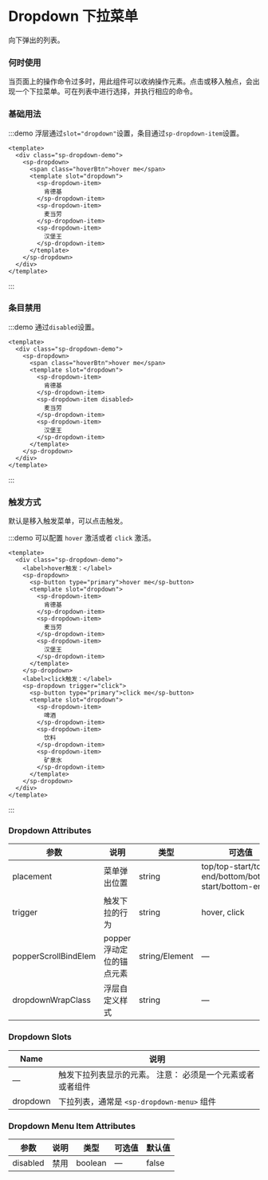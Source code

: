 # Dropdown 下拉菜单
向下弹出的列表。

### 何时使用
当页面上的操作命令过多时，用此组件可以收纳操作元素。点击或移入触点，会出现一个下拉菜单。可在列表中进行选择，并执行相应的命令。


### 基础用法
:::demo 浮层通过`slot="dropdown"`设置，条目通过`sp-dropdown-item`设置。
```vue
<template>
  <div class="sp-dropdown-demo">
    <sp-dropdown>
      <span class="hoverBtn">hover me</span>
      <template slot="dropdown">
        <sp-dropdown-item>
          肯德基
        </sp-dropdown-item>
        <sp-dropdown-item>
          麦当劳
        </sp-dropdown-item>
        <sp-dropdown-item>
          汉堡王
        </sp-dropdown-item>
      </template>
    </sp-dropdown>
  </div>
</template>
```
:::

### 条目禁用
:::demo 通过`disabled`设置。
```vue
<template>
  <div class="sp-dropdown-demo">
    <sp-dropdown>
      <span class="hoverBtn">hover me</span>
      <template slot="dropdown">
        <sp-dropdown-item>
          肯德基
        </sp-dropdown-item>
        <sp-dropdown-item disabled>
          麦当劳
        </sp-dropdown-item>
        <sp-dropdown-item>
          汉堡王
        </sp-dropdown-item>
      </template>
    </sp-dropdown>
  </div>
</template>
```
:::

### 触发方式
默认是移入触发菜单，可以点击触发。

:::demo 可以配置 `hover` 激活或者 `click` 激活。
```vue
<template>
  <div class="sp-dropdown-demo">
    <label>hover触发：</label>
    <sp-dropdown>
      <sp-button type="primary">hover me</sp-button>
      <template slot="dropdown">
        <sp-dropdown-item>
          肯德基
        </sp-dropdown-item>
        <sp-dropdown-item>
          麦当劳
        </sp-dropdown-item>
        <sp-dropdown-item>
          汉堡王
        </sp-dropdown-item>
      </template>
    </sp-dropdown>
    <label>click触发：</label>
    <sp-dropdown trigger="click">
      <sp-button type="primary">click me</sp-button>
      <template slot="dropdown">
        <sp-dropdown-item>
          啤酒
        </sp-dropdown-item>
        <sp-dropdown-item>
          饮料
        </sp-dropdown-item>
        <sp-dropdown-item>
          矿泉水
        </sp-dropdown-item>
      </template>
    </sp-dropdown>
  </div>
</template>
```
:::

### Dropdown Attributes
| 参数          | 说明            | 类型            | 可选值                 | 默认值   |
|-------------  |---------------- |---------------- |---------------------- |-------- |
| placement    | 菜单弹出位置     | string | top/top-start/top-end/bottom/bottom-start/bottom-end  | bottom-end |
| trigger      | 触发下拉的行为   | string | hover, click  | hover |
| popperScrollBindElem | popper浮动定位的锚点元素 | string/Element | — | - |
| dropdownWrapClass | 浮层自定义样式 | string | — | '' |

### Dropdown Slots

| Name | 说明 |
|------|--------|
| — | 触发下拉列表显示的元素。 注意： 必须是一个元素或者或者组件  |
| dropdown | 下拉列表，通常是 `<sp-dropdown-menu>` 组件     |

### Dropdown Menu Item Attributes
| 参数          | 说明            | 类型            | 可选值                 | 默认值   |
|-------------  |---------------- |---------------- |---------------------- |-------- |
| disabled      | 禁用     | boolean          | — | false |


<style>
.sp-dropdown-demo {
  .sp-button {
    margin-right: 30px;
  }
  .hoverBtn {
    color: #409eff;
  }
}
</style>